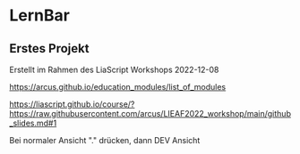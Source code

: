 # LernBar
## Erstes Projekt

Erstellt im Rahmen des LiaScript Workshops 2022-12-08

https://arcus.github.io/education_modules/list_of_modules

https://liascript.github.io/course/?https://raw.githubusercontent.com/arcus/LIEAF2022_workshop/main/github_slides.md#1


Bei normaler Ansicht "." drücken, dann DEV Ansicht
